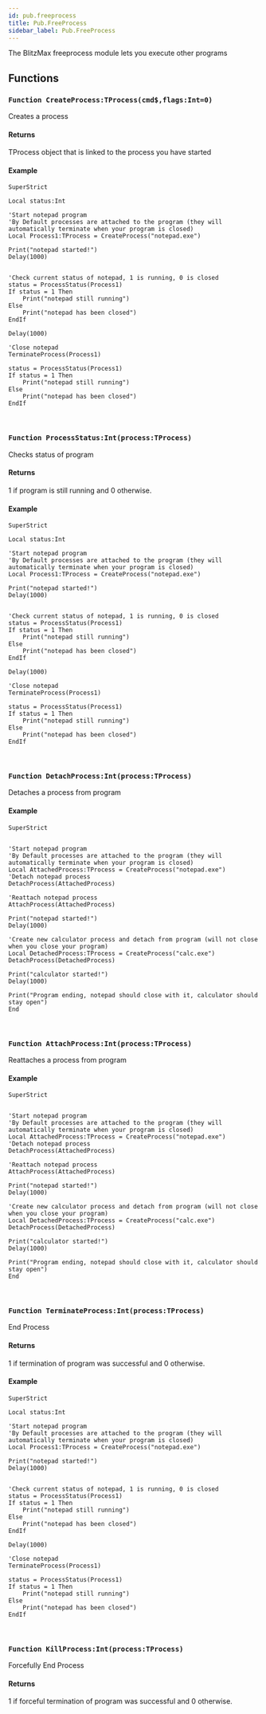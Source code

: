 ```yaml
---
id: pub.freeprocess
title: Pub.FreeProcess
sidebar_label: Pub.FreeProcess
---
```



The BlitzMax freeprocess module lets you execute other programs


## Functions

### `Function CreateProcess:TProcess(cmd$,flags:Int=0)`

Creates a process

#### Returns
TProcess object that is linked to the process you have started


#### Example
```blitzmax
SuperStrict 

Local status:Int

'Start notepad program
'By Default processes are attached to the program (they will automatically terminate when your program is closed)
Local Process1:TProcess = CreateProcess("notepad.exe")

Print("notepad started!")
Delay(1000)


'Check current status of notepad, 1 is running, 0 is closed
status = ProcessStatus(Process1)
If status = 1 Then 
	Print("notepad still running")
Else
	Print("notepad has been closed")
EndIf

Delay(1000)

'Close notepad
TerminateProcess(Process1)

status = ProcessStatus(Process1)
If status = 1 Then 
	Print("notepad still running")
Else
	Print("notepad has been closed")
EndIf
```
<br/>

### `Function ProcessStatus:Int(process:TProcess)`

Checks status of program

#### Returns
1 if program is still running and 0 otherwise.


#### Example
```blitzmax
SuperStrict 

Local status:Int

'Start notepad program
'By Default processes are attached to the program (they will automatically terminate when your program is closed)
Local Process1:TProcess = CreateProcess("notepad.exe")

Print("notepad started!")
Delay(1000)


'Check current status of notepad, 1 is running, 0 is closed
status = ProcessStatus(Process1)
If status = 1 Then 
	Print("notepad still running")
Else
	Print("notepad has been closed")
EndIf

Delay(1000)

'Close notepad
TerminateProcess(Process1)

status = ProcessStatus(Process1)
If status = 1 Then 
	Print("notepad still running")
Else
	Print("notepad has been closed")
EndIf
```
<br/>

### `Function DetachProcess:Int(process:TProcess)`

Detaches a process from program

#### Example
```blitzmax
SuperStrict 


'Start notepad program
'By Default processes are attached to the program (they will automatically terminate when your program is closed)
Local AttachedProcess:TProcess = CreateProcess("notepad.exe")
'Detach notepad process
DetachProcess(AttachedProcess)

'Reattach notepad process
AttachProcess(AttachedProcess)

Print("notepad started!")
Delay(1000)

'Create new calculator process and detach from program (will not close when you close your program)
Local DetachedProcess:TProcess = CreateProcess("calc.exe")
DetachProcess(DetachedProcess)

Print("calculator started!")
Delay(1000)

Print("Program ending, notepad should close with it, calculator should stay open")
End
```
<br/>

### `Function AttachProcess:Int(process:TProcess)`

Reattaches a process from program

#### Example
```blitzmax
SuperStrict 


'Start notepad program
'By Default processes are attached to the program (they will automatically terminate when your program is closed)
Local AttachedProcess:TProcess = CreateProcess("notepad.exe")
'Detach notepad process
DetachProcess(AttachedProcess)

'Reattach notepad process
AttachProcess(AttachedProcess)

Print("notepad started!")
Delay(1000)

'Create new calculator process and detach from program (will not close when you close your program)
Local DetachedProcess:TProcess = CreateProcess("calc.exe")
DetachProcess(DetachedProcess)

Print("calculator started!")
Delay(1000)

Print("Program ending, notepad should close with it, calculator should stay open")
End
```
<br/>

### `Function TerminateProcess:Int(process:TProcess)`

End Process

#### Returns
1 if termination of program was successful and 0 otherwise.


#### Example
```blitzmax
SuperStrict 

Local status:Int

'Start notepad program
'By Default processes are attached to the program (they will automatically terminate when your program is closed)
Local Process1:TProcess = CreateProcess("notepad.exe")

Print("notepad started!")
Delay(1000)


'Check current status of notepad, 1 is running, 0 is closed
status = ProcessStatus(Process1)
If status = 1 Then 
	Print("notepad still running")
Else
	Print("notepad has been closed")
EndIf

Delay(1000)

'Close notepad
TerminateProcess(Process1)

status = ProcessStatus(Process1)
If status = 1 Then 
	Print("notepad still running")
Else
	Print("notepad has been closed")
EndIf
```
<br/>

### `Function KillProcess:Int(process:TProcess)`

Forcefully End Process

#### Returns
1 if forceful termination of program was successful and 0 otherwise.


<br/>

